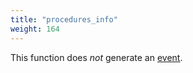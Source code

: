 ```yaml
---
title: "procedures_info"
weight: 164
---
```


This function does *not* generate an [event](../../events).